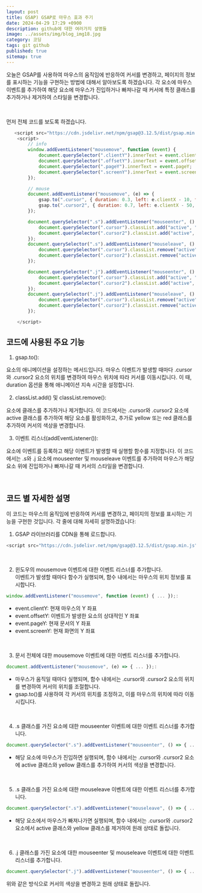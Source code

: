 ```yaml
---
layout: post
title: GSAP) GSAP로 마우스 효과 주기
date: 2024-04-29 17:29 +0900
description: github에 대한 여러가지 설명들
image: ../assets/img/blog_img18.jpg
category: 코딩
tags: git github
published: true
sitemap: true
---
```

오늘은 GSAP를 사용하여 마우스의 움직임에 반응하여 커서를 변경하고, 페이지의 정보를 표시하는 기능을 구현하는 방법에 대해서 알아보도록 하겠습니다. 각 요소에 마우스 이벤트를 추가하여 해당 요소에 마우스가 진입하거나 빠져나갈 때 커서에 특정 클래스를 추가하거나 제거하여 스타일을 변경합니다.

<br>

먼저 전체 코드를 보도록 하겠습니다.

````javascript
   <script src="https://cdn.jsdelivr.net/npm/gsap@3.12.5/dist/gsap.min.js"></script>
    <script>
        // info
        window.addEventListener("mousemove", function (event) {
            document.querySelector(".clientY").innerText = event.clientY;
            document.querySelector(".offsetY").innerText = event.offsetY;
            document.querySelector(".pageY").innerText = event.pageY;
            document.querySelector(".screenY").innerText = event.screenY;
        });

        // mouse
        document.addEventListener("mousemove", (e) => {
            gsap.to(".cursor", { duration: 0.3, left: e.clientX - 10, top: e.clientY - 10 })
            gsap.to(".cursor2", { duration: 0.7, left: e.clientX - 50, top: e.clientY - 50 })
        });

        document.querySelector(".s").addEventListener("mouseenter", () => {
            document.querySelector(".cursor").classList.add("active", "yellow");
            document.querySelector(".cursor2").classList.add("active", "yellow");
        });
        document.querySelector(".s").addEventListener("mouseleave", () => {
            document.querySelector(".cursor").classList.remove("active", "yellow");
            document.querySelector(".cursor2").classList.remove("active", "yellow");
        });

        document.querySelector(".j").addEventListener("mouseenter", () => {
            document.querySelector(".cursor").classList.add("active", "red");
            document.querySelector(".cursor2").classList.add("active", "red");
        });
        document.querySelector(".j").addEventListener("mouseleave", () => {
            document.querySelector(".cursor").classList.remove("active", "red");
            document.querySelector(".cursor2").classList.remove("active", "red");
        });

    </script>
```` 

## 코드에 사용된 주요 기능
1. gsap.to():    

요소의 애니메이션을 설정하는 메서드입니다. 마우스 이벤트가 발생할 때마다 .cursor와 .cursor2 요소의 위치를 변경하여 마우스 위치에 따라 커서를 이동시킵니다. 이 때, duration 옵션을 통해 애니메이션 지속 시간을 설정합니다.

2. classList.add() 및 classList.remove():    

요소에 클래스를 추가하거나 제거합니다. 이 코드에서는 .cursor와 .cursor2 요소에 active 클래스를 추가하여 해당 요소를 활성화하고, 추가로 yellow 또는 red 클래스를 추가하여 커서의 색상을 변경합니다.

3. 이벤트 리스너(addEventListener()):    

요소에 이벤트를 등록하고 해당 이벤트가 발생할 때 실행할 함수를 지정합니다. 이 코드에서는 .s와 .j 요소에 mouseenter 및 mouseleave 이벤트를 추가하여 마우스가 해당 요소 위에 진입하거나 빠져나갈 때 커서의 스타일을 변경합니다.

<br>

## 코드 별 자세한 설명
이 코드는 마우스의 움직임에 반응하여 커서를 변경하고, 페이지의 정보를 표시하는 기능을 구현한 것입니다. 각 줄에 대해 자세히 설명하겠습니다:
<br>

1. GSAP 라이브러리를 CDN을 통해 로드합니다.
````javascript
<script src="https://cdn.jsdelivr.net/npm/gsap@3.12.5/dist/gsap.min.js"></script>:
````

<br>

2. 윈도우의 mousemove 이벤트에 대한 이벤트 리스너를 추가합니다.   
이벤트가 발생할 때마다 함수가 실행되며, 함수 내에서는 마우스의 위치 정보를 표시합니다.   
````javascript
window.addEventListener("mousemove", function (event) { ... });:
````
- event.clientY: 현재 마우스의 Y 좌표
- event.offsetY: 이벤트가 발생한 요소의 상대적인 Y 좌표
- event.pageY: 현재 문서의 Y 좌표
- event.screenY: 현재 화면의 Y 좌표

<br>

3. 문서 전체에 대한 mousemove 이벤트에 대한 이벤트 리스너를 추가합니다.
````javascript
document.addEventListener("mousemove", (e) => { ... });:
````
- 마우스가 움직일 때마다 실행되며, 함수 내에서는 .cursor와 .cursor2 요소의 위치를 변경하여 커서의 위치를 조절합니다.
- gsap.to()를 사용하여 각 커서의 위치를 조정하고, 이를 마우스의 위치에 따라 이동시킵니다.

<br>

4. .s 클래스를 가진 요소에 대한 mouseenter 이벤트에 대한 이벤트 리스너를 추가합니다.
````javascript
document.querySelector(".s").addEventListener("mouseenter", () => { ... });:
````
- 해당 요소에 마우스가 진입하면 실행되며, 함수 내에서는 .cursor와 .cursor2 요소에 active 클래스와 yellow 클래스를 추가하여 커서의 색상을 변경합니다.

<br>

5. .s 클래스를 가진 요소에 대한 mouseleave 이벤트에 대한 이벤트 리스너를 추가합니다.
````javascript
document.querySelector(".s").addEventListener("mouseleave", () => { ... });:
````
- 해당 요소에서 마우스가 빠져나가면 실행되며, 함수 내에서는 .cursor와 .cursor2 요소에서 active 클래스와 yellow 클래스를 제거하여 원래 상태로 돌립니다.

<br>

6. .j 클래스를 가진 요소에 대한 mouseenter 및 mouseleave 이벤트에 대한 이벤트 리스너를 추가합니다.
````javascript
document.querySelector(".j").addEventListener("mouseenter", () => { ... }); 및 document.querySelector(".j").addEventListener("mouseleave", () => { ... });:
````
위와 같은 방식으로 커서의 색상을 변경하고 원래 상태로 돌립니다.

